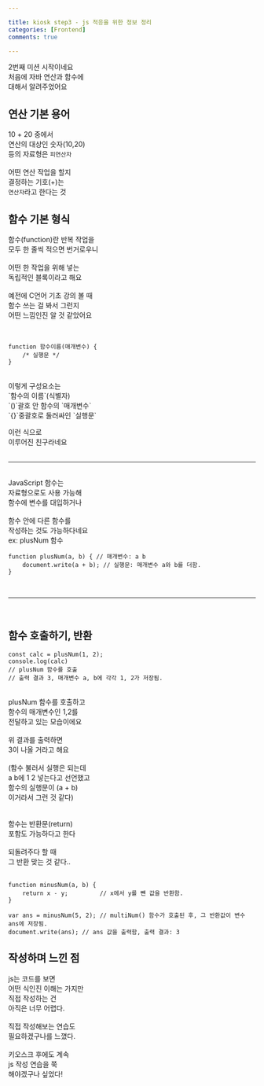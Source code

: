 ```yaml
---

title: kiosk step3 - js 적응을 위한 정보 정리 
categories: [Frontend]
comments: true

---
```


2번째 미션 시작이네요<br/>
처음에 자바 연산과 함수에<br/>
대해서 알려주었어요<br/>  

## 연산 기본 용어 

10 + 20 중에서<br/>
연산의 대상인 숫자(10,20)<br/>
등의 자료형은 `피연산자`<br/>
<br/>
어떤 연산 작업을 할지<br/>
결정하는 기호(+)는<br/>
`연산자`라고 한다는 것<br/>


## 함수 기본 형식 

함수(function)란 반복 작업을<br/>
모두 한 줄씩 적으면 번거로우니<br/>
<br/>
어떤 한 작업을 위해 넣는<br/> 
독립적인 블록이라고 해요<br/>
<br/>
예전에 C언어 기초 강의 볼 때<br/>
함수 쓰는 걸 봐서 그런지<br/>
어떤 느낌인진 알 것 같았어요<br/>

<br/> 

```
function 함수이름(매개변수) {
	/* 실행문 */
}
``` 
<br/>
이렇게 구성요소는<br/>
`함수의 이름`(식별자)<br/>
`()`괄호 안 함수의 `매개변수`<br/>
`{}`중괄호로 둘러싸인 `실행문`<br/>

이런 식으로<br/>
이루어진 친구라네요<br/>
<br/>

*** 

<br/>
 JavaScript 함수는<br/>
 자료형으로도 사용 가능해<br/>
 함수에 변수를 대입하거나<br/>
 <br/>
 함수 안에 다른 함수를<br/>
 작성하는 것도 가능하다네요<br/>
 ex: plusNum 함수<br/>
 
 
``` 
function plusNum(a, b) { // 매개변수: a b
	document.write(a + b); // 실행문: 매개변수 a와 b를 더함.
}
``` 
<br/> 

*** 

<br/> 

## 함수 호출하기, 반환

``` 
const calc = plusNum(1, 2);
console.log(calc)
// plusNum 함수를 호출
// 출력 결과 3, 매개변수 a, b에 각각 1, 2가 저장됨.
``` 
<br/> 
plusNum 함수를 호출하고<br/>
함수의 매개변수인 1,2를<br/>
전달하고 있는 모습이에요<br/>
<br/>
위 결과를 출력하면<br/>
3이 나올 거라고 해요<br/>
<br/>
(함수 불러서 실행은 되는데<br/>
a b에 1 2 넣는다고 선언했고<br/>
함수의 실행문이 (a + b)<br/>
이거라서 그런 것 같다)<br/>
<br/>
<br/>
함수는 반환문(return)<br/>
포함도 가능하다고 한다<br/>
<br/>
되돌려주다 할 때<br/>
그 반환 맞는 것 같다..<br/>
<br/>

``` 
function minusNum(a, b) {
    return x - y;         // x에서 y를 뺀 값을 반환함.
}

var ans = minusNum(5, 2); // multiNum() 함수가 호출된 후, 그 반환값이 변수 ans에 저장됨.
document.write(ans); // ans 값을 출력함, 출력 결과: 3
``` 

## 작성하며 느낀 점 

js는 코드를 보면<br/>
어떤 식인진 이해는 가지만<br/>
직접 작성하는 건<br/>
아직은 너무 어렵다.<br/>
<br/>
직접 작성해보는 연습도<br/>
필요하겠구나를 느꼈다.<br/>
<br/>
키오스크 후에도 계속<br/>
js 작성 연습을 쭉<br/>
해야겠구나 싶었다!<br/>
